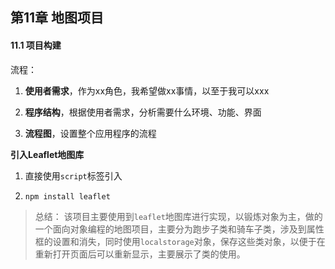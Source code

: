 ## 第11章 地图项目

#### 11.1 项目构建

流程：

1. **使用者需求**，作为xx角色，我希望做xx事情，以至于我可以xxx

2. **程序结构**，根据使用者需求，分析需要什么环境、功能、界面

3. **流程图**，设置整个应用程序的流程

**引入Leaflet地图库**

1. 直接使用`script`标签引入

2. `npm install leaflet`

> 总结：
> 该项目主要使用到`leaflet`地图库进行实现，以锻炼对象为主，做的一个面向对象编程的地图项目，主要分为跑步子类和骑车子类，涉及到属性框的设置和消失，同时使用`localstorage`对象，保存这些类对象，以便于在重新打开页面后可以重新显示，主要展示了类的使用。